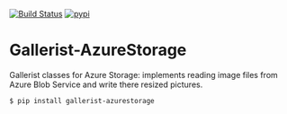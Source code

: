 [![Build Status](https://dev.azure.com/robertoprevato/Nest/_apis/build/status/RobertoPrevato.Gallerist-AzureStorage?branchName=master)](https://dev.azure.com/robertoprevato/Nest/_build/latest?definitionId=27&branchName=master) [![pypi](https://img.shields.io/pypi/v/gallerist-azurestorage.svg?color=blue)](https://pypi.org/project/gallerist-azurestorage/)

# Gallerist-AzureStorage
Gallerist classes for Azure Storage: implements reading image files from Azure Blob Service and write there resized pictures.

```bash
$ pip install gallerist-azurestorage
```

